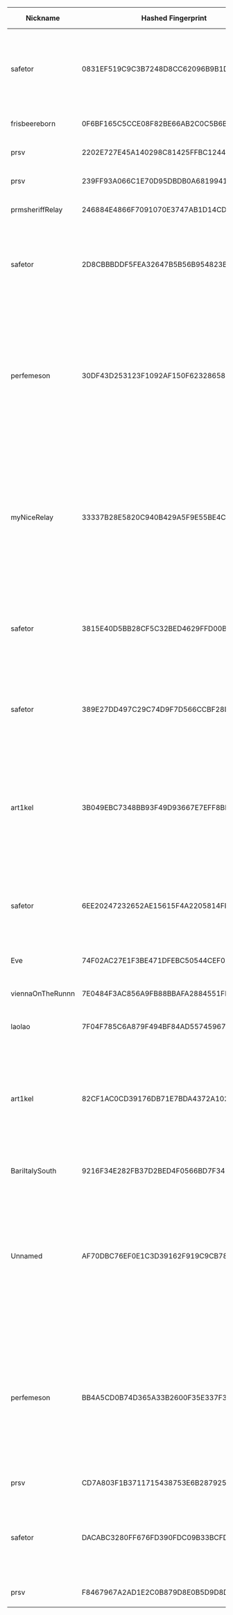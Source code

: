 | Nickname |  Hashed Fingerprint	| Or Addresses | Contact | Running | Flags | Last Seen | First Seen | Last Restarted | Advertised Bandwidth | Platform | Version | Version Status | Recommended Version | Verified hostnames | Exit policy |
|---|---|---|---|---|---|---|---|---|---|---|---|---|---|---|---|
|safetor | 0831EF519C9C3B7248D8CC62096B9B1D5CD9E1CD | ["45.134.225.166:9001"] | nimbusloop@pm.me | true | Exit, Running, V2Dir, Valid | 2025-09-01 16:00:00 | 2025-09-01 12:00:00 | 2025-09-01 11:36:22 | 0 | Tor 0.4.8.17 on Linux | 0.4.8.17 | recommended | true | N/A | ["reject 0.0.0.0/8:*","reject 169.254.0.0/16:*","reject 127.0.0.0/8:*","reject 192.168.0.0/16:*","reject 10.0.0.0/8:*","reject 172.16.0.0/12:*","reject 45.134.225.166:*","accept *:80","accept *:443","reject *:*"]|
|frisbeereborn | 0F6BF165C5CCE08F82BE66AB2C0C5B6BE9EC5F39 | ["168.119.209.97:9993"] | frisbeereborn | true | Running, V2Dir, Valid | 2025-09-01 16:00:00 | 2025-09-01 16:00:00 | 2025-09-01 15:41:01 | 0 | Tor 0.4.8.16 on Linux | 0.4.8.16 | recommended | true | ["static.97.209.119.168.clients.your-server.de"] | ["reject *:*"]|
|prsv | 2202E727E45A140298C81425FFBC1244A2E12602 | ["51.83.41.117:9000","[2001:41d0:305:2100::8448]:9000"] | email:admin[]prsv.ch url:https://prsv.ch/ proof:uri-rsa ciissversion:2 | true | Running, V2Dir, Valid | 2025-09-01 16:00:00 | 2025-09-01 06:00:00 | 2025-09-01 05:09:44 | 0 | Tor 0.4.8.17 on Linux | 0.4.8.17 | recommended | true | ["vps-0caf53fd.vps.ovh.net"] | ["reject *:*"]|
|prsv | 239FF93A066C1E70D95DBDB0A6819941CAF73021 | ["51.83.41.117:9100","[2001:41d0:305:2100::8448]:9100"] | email:admin[]prsv.ch url:https://prsv.ch/ proof:uri-rsa ciissversion:2 | true | Running, V2Dir, Valid | 2025-09-01 16:00:00 | 2025-09-01 06:00:00 | 2025-09-01 05:08:55 | 0 | Tor 0.4.8.17 on Linux | 0.4.8.17 | recommended | true | ["vps-0caf53fd.vps.ovh.net"] | ["reject *:*"]|
|prmsheriffRelay | 246884E4866F7091070E3747AB1D14CD59710CA1 | ["3.139.95.182:9001"] | prmsheriff@gmail.com | true | Running, Valid | 2025-09-01 16:00:00 | 2025-09-01 07:00:00 | 2025-09-01 13:26:57 | 0 | Tor 0.4.8.17 on Linux | 0.4.8.17 | recommended | true | ["ec2-3-139-95-182.us-east-2.compute.amazonaws.com"] | ["reject *:*"]|
|safetor | 2D8CBBBDDF5FEA32647B5B56B954823B69789C68 | ["45.134.225.166:5432"] | nimbusloop@pm.me | true | Exit, Running, V2Dir, Valid | 2025-09-01 16:00:00 | 2025-09-01 12:00:00 | 2025-09-01 11:36:16 | 0 | Tor 0.4.8.17 on Linux | 0.4.8.17 | recommended | true | N/A | ["reject 0.0.0.0/8:*","reject 169.254.0.0/16:*","reject 127.0.0.0/8:*","reject 192.168.0.0/16:*","reject 10.0.0.0/8:*","reject 172.16.0.0/12:*","reject 45.134.225.166:*","accept *:80","accept *:443","reject *:*"]|
|perfemeson | 30DF43D253123F1092AF150F623286584342F8F0 | ["94.74.164.253:9001"] | N/A | false | Exit, Running, V2Dir, Valid | 2025-09-01 13:00:00 | 2025-09-01 13:00:00 | 2025-09-01 12:32:05 | 0 | Tor 0.4.8.17 on Linux | 0.4.8.17 | recommended | true | N/A | ["reject 0.0.0.0/8:*","reject 169.254.0.0/16:*","reject 127.0.0.0/8:*","reject 192.168.0.0/16:*","reject 10.0.0.0/8:*","reject 172.16.0.0/12:*","reject 94.74.164.253:*","reject *:25","reject *:119","reject *:135-139","reject *:445","reject *:563","reject *:1214","reject *:4661-4666","reject *:6346-6429","reject *:6699","reject *:6881-6999","accept *:*"]|
|myNiceRelay | 33337B28E5820C940B429A5F9E55BE4CA827C6AB | ["46.105.170.252:4790"] | user@domain.com | true | Running, V2Dir, Valid | 2025-09-01 16:00:00 | 2025-09-01 16:00:00 | 2025-09-01 15:55:18 | 0 | Tor 0.4.8.10 on Linux | 0.4.8.10 | recommended | true | ["ip252.ip-46-105-170.eu"] | ["reject 0.0.0.0/8:*","reject 169.254.0.0/16:*","reject 127.0.0.0/8:*","reject 192.168.0.0/16:*","reject 10.0.0.0/8:*","reject 172.16.0.0/12:*","reject 46.105.170.252:*","reject *:25","reject *:119","reject *:135-139","reject *:445","reject *:563","reject *:1214","reject *:4661-4666","reject *:6346-6429","reject *:6699","reject *:6881-6999","accept *:*"]|
|safetor | 3815E40D5BB28CF5C32BED4629FFD00B64FF399A | ["45.134.225.166:8080"] | nimbusloop@pm.me | true | Exit, Running, V2Dir, Valid | 2025-09-01 16:00:00 | 2025-09-01 12:00:00 | 2025-09-01 11:36:24 | 0 | Tor 0.4.8.17 on Linux | 0.4.8.17 | recommended | true | N/A | ["reject 0.0.0.0/8:*","reject 169.254.0.0/16:*","reject 127.0.0.0/8:*","reject 192.168.0.0/16:*","reject 10.0.0.0/8:*","reject 172.16.0.0/12:*","reject 45.134.225.166:*","accept *:80","accept *:443","reject *:*"]|
|safetor | 389E27DD497C29C74D9F7D566CCBF28D558AA964 | ["45.134.225.166:8443"] | nimbusloop@pm.me | true | Exit, Running, V2Dir, Valid | 2025-09-01 16:00:00 | 2025-09-01 12:00:00 | 2025-09-01 11:36:20 | 0 | Tor 0.4.8.17 on Linux | 0.4.8.17 | recommended | true | N/A | ["reject 0.0.0.0/8:*","reject 169.254.0.0/16:*","reject 127.0.0.0/8:*","reject 192.168.0.0/16:*","reject 10.0.0.0/8:*","reject 172.16.0.0/12:*","reject 45.134.225.166:*","accept *:80","accept *:443","reject *:*"]|
|art1kel | 3B049EBC7348BB93F49D93667E7EFF8BF0650781 | ["45.38.20.42:443","[2a0f:85c1:356:2742::1]:443"] | motor-rocking-wish@duck.com | true | Exit, Running, V2Dir, Valid | 2025-09-01 16:00:00 | 2025-09-01 10:00:00 | 2025-09-01 13:47:31 | 0 | Tor 0.4.8.10 on Linux | 0.4.8.10 | recommended | true | N/A | ["reject 0.0.0.0/8:*","reject 169.254.0.0/16:*","reject 127.0.0.0/8:*","reject 192.168.0.0/16:*","reject 10.0.0.0/8:*","reject 172.16.0.0/12:*","reject 45.38.20.42:*","reject *:25","reject *:110","reject *:143","reject *:465","reject *:587","reject *:993","reject *:995","accept *:*"]|
|safetor | 6EE20247232652AE15615F4A2205814FE87BAF17 | ["45.134.225.166:8081"] | nimbusloop@pm.me | true | Exit, Running, V2Dir, Valid | 2025-09-01 16:00:00 | 2025-09-01 12:00:00 | 2025-09-01 11:36:18 | 0 | Tor 0.4.8.17 on Linux | 0.4.8.17 | recommended | true | N/A | ["reject 0.0.0.0/8:*","reject 169.254.0.0/16:*","reject 127.0.0.0/8:*","reject 192.168.0.0/16:*","reject 10.0.0.0/8:*","reject 172.16.0.0/12:*","reject 45.134.225.166:*","accept *:80","accept *:443","reject *:*"]|
|Eve | 74F02AC27E1F3BE471DFEBC50544CEF029A5A868 | ["101.176.130.186:9001"] | youremail@example.com | true | Running, V2Dir, Valid | 2025-09-01 16:00:00 | 2025-09-01 15:00:00 | 2025-09-01 13:13:23 | 0 | Tor 0.4.8.10 on Linux | 0.4.8.10 | recommended | true | N/A | ["reject *:*"]|
|viennaOnTheRunnn | 7E0484F3AC856A9FB88BBAFA2884551FDD316466 | ["81.169.186.16:29003","[2a01:238:429c:9600:40e6:e961:9cf7:31d1]:29003"] | Mi Gibtsdonet <nobody AT example dot com> | true | Fast, Running, V2Dir, Valid | 2025-09-01 16:00:00 | 2025-09-01 03:00:00 | 2025-09-01 02:31:06 | 23293952 | Tor 0.4.8.12 on Linux | 0.4.8.12 | recommended | true | ["h2920043.stratoserver.net"] | ["reject *:*"]|
|laolao | 7F04F785C6A879F494BF84AD55745967DD9A7339 | ["104.238.191.125:9001"] | your_email@example.com | false | Running, Valid | 2025-09-01 13:00:00 | 2025-09-01 13:00:00 | 2025-09-01 12:00:34 | 0 | Tor 0.4.8.14 on Linux | 0.4.8.14 | recommended | true | N/A | ["reject *:*"]|
|art1kel | 82CF1AC0CD39176DB71E7BDA4372A102C4C3899D | ["152.53.200.42:443","[2a00:11c0:47:208d:4bf:76ff:fe2d:cee6]:443"] | overpay-afar-hash@duck.com | true | Exit, Running, V2Dir, Valid | 2025-09-01 16:00:00 | 2025-09-01 14:00:00 | 2025-09-01 13:44:48 | 0 | Tor 0.4.8.10 on Linux | 0.4.8.10 | recommended | true | N/A | ["reject 0.0.0.0/8:*","reject 169.254.0.0/16:*","reject 127.0.0.0/8:*","reject 192.168.0.0/16:*","reject 10.0.0.0/8:*","reject 172.16.0.0/12:*","reject 152.53.200.42:*","reject *:25","reject *:110","reject *:143","reject *:465","reject *:587","reject *:993","reject *:995","accept *:*"]|
|BariItalySouth | 9216F34E282FB37D2BED4F0566BD7F347E7560EC | ["130.25.166.204:9002"] | nas326server.zyxel.me@gmail.com | true | Running, V2Dir, Valid | 2025-09-01 16:00:00 | 2025-09-01 08:00:00 | 2025-09-01 06:13:25 | 0 | Tor 0.4.8.17 on Linux | 0.4.8.17 | recommended | true | ["net-130-25-166-204.cust.vodafonedsl.it"] | ["reject *:*"]|
|Unnamed | AF70DBC76EF0E1C3D39162F919C9CB782B6B9DAE | ["38.60.250.79:9000"] | N/A | false | Exit, Running, V2Dir, Valid | 2025-09-01 13:00:00 | 2025-09-01 13:00:00 | 2025-09-01 12:13:05 | 0 | Tor 0.4.9.0-alpha-dev on Linux | 0.4.9.0-alpha-dev | unrecommended | false | N/A | ["reject 0.0.0.0/8:*","reject 169.254.0.0/16:*","reject 127.0.0.0/8:*","reject 192.168.0.0/16:*","reject 10.0.0.0/8:*","reject 172.16.0.0/12:*","reject 38.60.250.79:*","reject *:25","reject *:119","reject *:135-139","reject *:445","reject *:563","reject *:1214","reject *:4661-4666","reject *:6346-6429","reject *:6699","reject *:6881-6999","accept *:*"]|
|perfemeson | BB4A5CD0B74D365A33B2600F35E337F3186DB321 | ["94.74.164.253:9001"] | N/A | true | Exit, Running, V2Dir, Valid | 2025-09-01 16:00:00 | 2025-09-01 14:00:00 | 2025-09-01 12:53:55 | 0 | Tor 0.4.8.17 on Linux | 0.4.8.17 | recommended | true | N/A | ["reject 0.0.0.0/8:*","reject 169.254.0.0/16:*","reject 127.0.0.0/8:*","reject 192.168.0.0/16:*","reject 10.0.0.0/8:*","reject 172.16.0.0/12:*","reject 94.74.164.253:*","reject *:25","reject *:119","reject *:135-139","reject *:445","reject *:563","reject *:1214","reject *:4661-4666","reject *:6346-6429","reject *:6699","reject *:6881-6999","accept *:*"]|
|prsv | CD7A803F1B3711715438753E6B287925E3D039AD | ["51.83.41.117:9300","[2001:41d0:305:2100::8448]:9300"] | email:admin[]prsv.ch url:https://prsv.ch/ proof:uri-rsa ciissversion:2 | true | Running, V2Dir, Valid | 2025-09-01 16:00:00 | 2025-09-01 06:00:00 | 2025-09-01 05:11:36 | 0 | Tor 0.4.8.17 on Linux | 0.4.8.17 | recommended | true | ["vps-0caf53fd.vps.ovh.net"] | ["reject *:*"]|
|safetor | DACABC3280FF676FD390FDC09B33BCFD32E2190A | ["45.134.225.166:1194"] | nimbusloop@pm.me | true | Exit, Running, V2Dir, Valid | 2025-09-01 16:00:00 | 2025-09-01 12:00:00 | 2025-09-01 11:36:14 | 0 | Tor 0.4.8.17 on Linux | 0.4.8.17 | recommended | true | N/A | ["reject 0.0.0.0/8:*","reject 169.254.0.0/16:*","reject 127.0.0.0/8:*","reject 192.168.0.0/16:*","reject 10.0.0.0/8:*","reject 172.16.0.0/12:*","reject 45.134.225.166:*","accept *:80","accept *:443","reject *:*"]|
|prsv | F8467967A2AD1E2C0B879D8E0B5D9D8DC313EF17 | ["51.83.41.117:9200","[2001:41d0:305:2100::8448]:9200"] | email:admin[]prsv.ch url:https://prsv.ch/ proof:uri-rsa ciissversion:2 | true | Running, V2Dir, Valid | 2025-09-01 16:00:00 | 2025-09-01 06:00:00 | 2025-09-01 05:08:58 | 0 | Tor 0.4.8.17 on Linux | 0.4.8.17 | recommended | true | ["vps-0caf53fd.vps.ovh.net"] | ["reject *:*"]|
